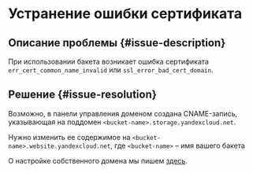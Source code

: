 # Устранение ошибки сертификата


## Описание проблемы {#issue-description}

При использовании бакета возникает ошибка сертификата `err_cert_common_name_invalid` или `ssl_error_bad_cert_domain`.

## Решение {#issue-resolution}

Возможно, в панели управления доменом создана CNAME-запись, указывающая на поддомен `<bucket-name>.storage.yandexcloud.net`.

Нужно изменить ее содержимое на `<bucket-name>.website.yandexcloud.net`, где `<bucket-name>` – имя вашего бакета

О настройке собственного домена мы пишем [здесь](../../../storage/operations/hosting/own-domain).
